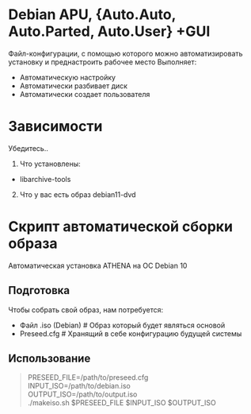 # Debian APU, {Auto.Auto, Auto.Parted, Auto.User} +GUI
Файл-конфигурации, с помощью которого можно автоматизировать установку и преднастроить рабочее место
Выполняет:
- Автоматическую настройку
- Автоматически разбивает диск
- Автоматически создает пользователя

# Зависимости
Убедитесь..
1. Что установлены:
- libarchive-tools
2. Что у вас есть образ debian11-dvd

# Скрипт автоматической сборки образа

Автоматическая установка ATHENA на ОС Debian 10 

## Подготовка
Чтобы собрать свой образ, нам потребуется:
- Файл .iso (Debian)    # Образ который будет являться основой
- Preseed.cfg           # Хранящий в себе конфигурацию будущей системы

## Использование
> PRESEED_FILE=/path/to/preseed.cfg \
> INPUT_ISO=/path/to/debian.iso \
> OUTPUT_ISO=/path/to/output.iso \
>./makeiso.sh $PRESEED_FILE $INPUT_ISO $OUTPUT_ISO